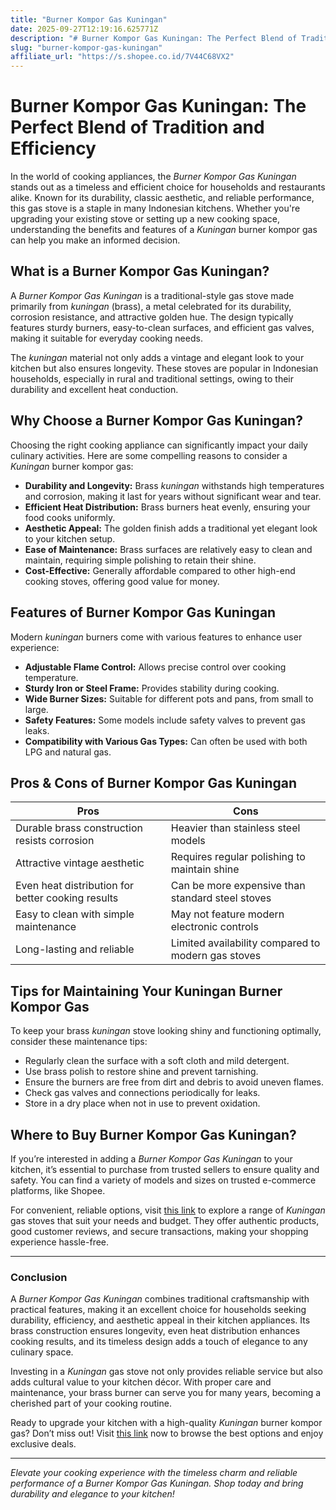 ```yaml
---
title: "Burner Kompor Gas Kuningan"
date: 2025-09-27T12:19:16.625771Z
description: "# Burner Kompor Gas Kuningan: The Perfect Blend of Tradition and Efficiency..."
slug: "burner-kompor-gas-kuningan"
affiliate_url: "https://s.shopee.co.id/7V44C68VX2"
---
```

# Burner Kompor Gas Kuningan: The Perfect Blend of Tradition and Efficiency

In the world of cooking appliances, the *Burner Kompor Gas Kuningan* stands out as a timeless and efficient choice for households and restaurants alike. Known for its durability, classic aesthetic, and reliable performance, this gas stove is a staple in many Indonesian kitchens. Whether you're upgrading your existing stove or setting up a new cooking space, understanding the benefits and features of a *Kuningan* burner kompor gas can help you make an informed decision.

## What is a Burner Kompor Gas Kuningan?

A *Burner Kompor Gas Kuningan* is a traditional-style gas stove made primarily from *kuningan* (brass), a metal celebrated for its durability, corrosion resistance, and attractive golden hue. The design typically features sturdy burners, easy-to-clean surfaces, and efficient gas valves, making it suitable for everyday cooking needs.

The *kuningan* material not only adds a vintage and elegant look to your kitchen but also ensures longevity. These stoves are popular in Indonesian households, especially in rural and traditional settings, owing to their durability and excellent heat conduction.

## Why Choose a Burner Kompor Gas Kuningan?

Choosing the right cooking appliance can significantly impact your daily culinary activities. Here are some compelling reasons to consider a *Kuningan* burner kompor gas:

- **Durability and Longevity:** Brass *kuningan* withstands high temperatures and corrosion, making it last for years without significant wear and tear.
- **Efficient Heat Distribution:** Brass burners heat evenly, ensuring your food cooks uniformly.
- **Aesthetic Appeal:** The golden finish adds a traditional yet elegant look to your kitchen setup.
- **Ease of Maintenance:** Brass surfaces are relatively easy to clean and maintain, requiring simple polishing to retain their shine.
- **Cost-Effective:** Generally affordable compared to other high-end cooking stoves, offering good value for money.

## Features of Burner Kompor Gas Kuningan

Modern *kuningan* burners come with various features to enhance user experience:

- **Adjustable Flame Control:** Allows precise control over cooking temperature.
- **Sturdy Iron or Steel Frame:** Provides stability during cooking.
- **Wide Burner Sizes:** Suitable for different pots and pans, from small to large.
- **Safety Features:** Some models include safety valves to prevent gas leaks.
- **Compatibility with Various Gas Types:** Can often be used with both LPG and natural gas.

## Pros & Cons of Burner Kompor Gas Kuningan

| **Pros** | **Cons** |
| --- | --- |
| Durable brass construction resists corrosion | Heavier than stainless steel models |
| Attractive vintage aesthetic | Requires regular polishing to maintain shine |
| Even heat distribution for better cooking results | Can be more expensive than standard steel stoves |
| Easy to clean with simple maintenance | May not feature modern electronic controls |
| Long-lasting and reliable | Limited availability compared to modern gas stoves |

## Tips for Maintaining Your Kuningan Burner Kompor Gas

To keep your brass *kuningan* stove looking shiny and functioning optimally, consider these maintenance tips:

- Regularly clean the surface with a soft cloth and mild detergent.
- Use brass polish to restore shine and prevent tarnishing.
- Ensure the burners are free from dirt and debris to avoid uneven flames.
- Check gas valves and connections periodically for leaks.
- Store in a dry place when not in use to prevent oxidation.

## Where to Buy Burner Kompor Gas Kuningan?

If you’re interested in adding a *Burner Kompor Gas Kuningan* to your kitchen, it’s essential to purchase from trusted sellers to ensure quality and safety. You can find a variety of models and sizes on trusted e-commerce platforms, like Shopee.

For convenient, reliable options, visit [this link](https://s.shopee.co.id/7V44C68VX2) to explore a range of *Kuningan* gas stoves that suit your needs and budget. They offer authentic products, good customer reviews, and secure transactions, making your shopping experience hassle-free.

---

### Conclusion

A *Burner Kompor Gas Kuningan* combines traditional craftsmanship with practical features, making it an excellent choice for households seeking durability, efficiency, and aesthetic appeal in their kitchen appliances. Its brass construction ensures longevity, even heat distribution enhances cooking results, and its timeless design adds a touch of elegance to any culinary space.

Investing in a *Kuningan* gas stove not only provides reliable service but also adds cultural value to your kitchen décor. With proper care and maintenance, your brass burner can serve you for many years, becoming a cherished part of your cooking routine.

Ready to upgrade your kitchen with a high-quality *Kuningan* burner kompor gas? Don’t miss out! Visit [this link](https://s.shopee.co.id/7V44C68VX2) now to browse the best options and enjoy exclusive deals.

---

*Elevate your cooking experience with the timeless charm and reliable performance of a Burner Kompor Gas Kuningan. Shop today and bring durability and elegance to your kitchen!*
